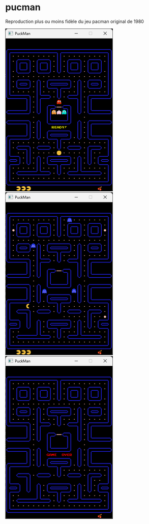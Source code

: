 # pucman

Reproduction plus ou moins fidèle du jeu pacman original de 1980

![a](a.png)
![b](b.png)
![c](c.png)
